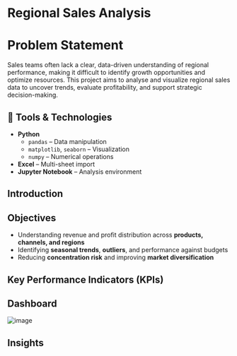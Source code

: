 # Regional Sales Analysis

# Problem Statement
Sales teams often lack a clear, data-driven understanding of regional performance, making it difficult to identify growth opportunities and optimize resources. This project aims to analyse and visualize regional sales data to uncover trends, evaluate profitability, and support strategic decision-making.


## 🧰 Tools & Technologies

- **Python**
  - `pandas` – Data manipulation
  - `matplotlib`, `seaborn` – Visualization
  - `numpy` – Numerical operations
- **Excel** – Multi-sheet import
- **Jupyter Notebook** – Analysis environment

## Introduction


## Objectives
- Understanding revenue and profit distribution across **products, channels, and regions**
- Identifying **seasonal trends**, **outliers**, and performance against budgets
- Reducing **concentration risk** and improving **market diversification**

## Key Performance Indicators (KPIs)


## Dashboard
![image]()

## Insights


